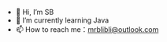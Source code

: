 - 👋 Hi, I’m SB
- 🌱 I’m currently learning Java
- 📫 How to reach me：mrblibli@outlook.com



<!---
mrblibli/mrblibli is a ✨ special ✨ repository because its `README.md` (this file) appears on your GitHub profile.
You can click the Preview link to take a look at your changes.
--->
